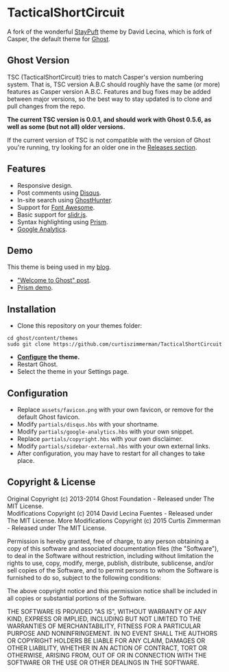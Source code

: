 # TacticalShortCircuit

A fork of the wonderful [StayPuft](https://github.com/dlecina/StayPuft) theme by David Lecina, which is fork of Casper, the default theme for [Ghost](https://github.com/tryghost/ghost/).

## Ghost Version

TSC (TacticalShortCircuit) tries to match Casper's version numbering system. That is, TSC version A.B.C should roughly have the same (or more) features as Casper version A.B.C. Features and bug fixes may be added between major versions, so the best way to stay updated is to clone and pull changes from the repo.

**The current TSC version is 0.0.1, and should work with Ghost 0.5.6, as well as some (but not all) older versions.**

If the current version of TSC is not compatible with the version of Ghost you're running, try looking for an older one in the [Releases section](https://github.com/curtiszimmerman/TacticalShortCircuit/releases).

## Features

* Responsive design.
* Post comments using [Disqus](http://disqus.com/).
* In-site search using [GhostHunter](https://github.com/i11ume/ghostHunter).
* Support for [Font Awesome](https://github.com/FortAwesome/Font-Awesome).
* Basic support for [slidr.js](https://github.com/bchanx/slidr).
* Syntax highlighting using [Prism](https://github.com/LeaVerou/prism/).
* [Google Analytics](http://www.google.com/analytics/).

## Demo

This theme is being used in my [blog](http://curtisz.com/).

*  ["Welcome to Ghost" post](http://curtisz.com/blog/welcome-to-ghost/).
*  [Prism demo](http://curtisz.com/blog/prism-demo/).

## Installation

* Clone this repository on your themes folder:

```
cd ghost/content/themes
sudo git clone https://github.com/curtiszimmerman/TacticalShortCircuit
```

* **[Configure](#configuration) the theme.**
* Restart Ghost.
* Select the theme in your Settings page.

## Configuration

* Replace `assets/favicon.png` with your own favicon, or remove for the default Ghost favicon.
* Modify `partials/disqus.hbs` with your shortname.
* Modify `partials/google-analytics.hbs` with your own snippet.
* Replace `partials/copyright.hbs` with your own disclaimer.
* Modify `partials/sidebar-external.hbs` with your own external links.
* After configuration, you may have to restart for all changes to take place.

## Copyright & License

Original Copyright (c) 2013-2014 Ghost Foundation - Released under The MIT License.  
Modifications Copyright (c) 2014 David Lecina Fuentes - Released under The MIT License.
More Modifications Copyright (c) 2015 Curtis Zimmerman - Released under The MIT License.

Permission is hereby granted, free of charge, to any person obtaining a copy of this software and associated documentation files (the "Software"), to deal in the Software without restriction, including without limitation the rights to use, copy, modify, merge, publish, distribute, sublicense, and/or sell copies of the Software, and to permit persons to whom the Software is furnished to do so, subject to the following conditions:

The above copyright notice and this permission notice shall be included in all copies or substantial portions of the Software.

THE SOFTWARE IS PROVIDED "AS IS", WITHOUT WARRANTY OF ANY KIND, EXPRESS OR IMPLIED, INCLUDING BUT NOT LIMITED TO THE WARRANTIES OF MERCHANTABILITY, FITNESS FOR A PARTICULAR PURPOSE AND
NONINFRINGEMENT. IN NO EVENT SHALL THE AUTHORS OR COPYRIGHT HOLDERS BE LIABLE FOR ANY CLAIM, DAMAGES OR OTHER LIABILITY, WHETHER IN AN ACTION OF CONTRACT, TORT OR OTHERWISE, ARISING FROM, OUT OF OR IN CONNECTION WITH THE SOFTWARE OR THE USE OR OTHER DEALINGS IN THE SOFTWARE.
